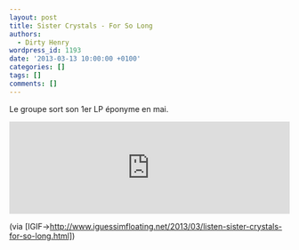 ```yaml
---
layout: post
title: Sister Crystals - For So Long
authors:
  - Dirty Henry
wordpress_id: 1193
date: '2013-03-13 10:00:00 +0100'
categories: []
tags: []
comments: []
---
```

Le groupe sort son 1er LP éponyme en mai.

<iframe width="100%" height="166" scrolling="no" frameborder="no" src="https://w.soundcloud.com/player/?url=http%3A%2F%2Fapi.soundcloud.com%2Ftracks%2F81707814"></iframe>

(via [IGIF->http://www.iguessimfloating.net/2013/03/listen-sister-crystals-for-so-long.html])
